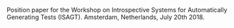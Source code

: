Position paper for the Workshop on Introspective Systems for Automatically
Generating Tests (ISAGT). Amsterdam, Netherlands, July 20th 2018.
